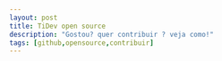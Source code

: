 ```yaml
---
layout: post
title: TiDev open source
description: "Gostou? quer contribuir ? veja como!"
tags: [github,opensource,contribuir]
---
```

